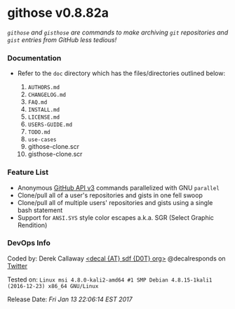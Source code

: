 **githose v0.8.82a**
================

_`githose` and `gisthose` are commands to make archiving `git` repositories and `gist` entries from GitHub less tedious!_


### Documentation

* Refer to the `doc` directory which has the files/directories outlined below:

  1. `AUTHORS.md`
  2. `CHANGELOG.md`
  3. `FAQ.md`
  4. `INSTALL.md`
  5. `LICENSE.md`
  6. `USERS-GUIDE.md`
  7. `TODO.md`
  8. `use-cases`
    1. githose-clone.scr
    2. gisthose-clone.scr


### Feature List

* Anonymous [GitHub API v3](https://developer.github.com/v3/) commands parallelized with GNU `parallel`
* Clone/pull all of a user's repositories and gists in one fell swoop
* Clone/pull all of multiple users' repositories and gists using a single bash statement
* Support for `ANSI.SYS` style color escapes a.k.a. SGR (Select Graphic Rendition)


### DevOps Info

Coded by:     Derek Callaway [<decal {AT} sdf {D0T} org>](mailto:decal@sdf.org)
              @decalresponds on [Twitter](https://github.com/decalresponds)

Tested on:    `Linux msi 4.8.0-kali2-amd64 #1 SMP Debian 4.8.15-1kali1 (2016-12-23) x86_64 GNU/Linux`

Release Date: _Fri Jan 13 22:06:14 EST 2017_


